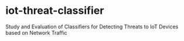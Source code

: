 # iot-threat-classifier
Study and Evaluation of Classifiers for Detecting Threats to IoT Devices based on Network Traffic
